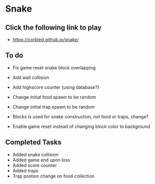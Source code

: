 # Snake

## Click the following link to play
- https://corbled.github.io/snake/

## To do
- Fix game reset snake block overlapping
- Add wall collision
- Add highscore counter (using database?)
- Change initial food spawn to be random
- Change initial trap spawn to be random


- Blocks is used for snake construction, not food or traps, change?
- Enable game reset instead of changing block color to background

## Completed Tasks
- Added snake collision
- Added game end upon loss
- Added score counter
- Added traps
- Trap postion change on food collection
